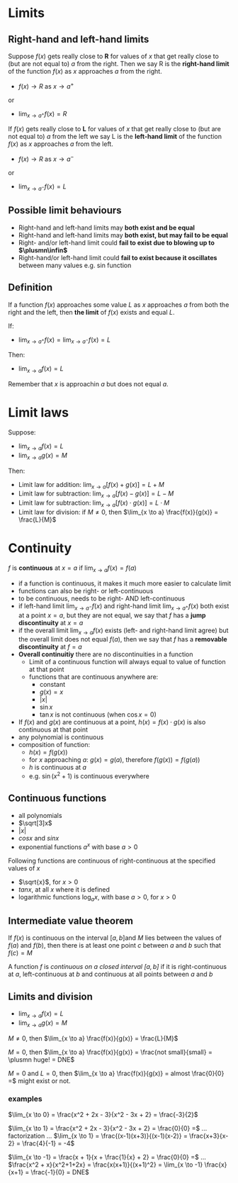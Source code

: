 # Limits

## Right-hand and left-hand limits

Suppose $f(x)$ gets really close to **R** for values of $x$ that get really close to (but are not equal to) $a$ from the right. Then we say R is the **right-hand limit** of the function $f(x)$ as $x$ approaches $a$ from the right.

- $f(x) \to R$ as $x \to a^+$ 

or 

- $\lim_{x \to a^+} f(x) = R$

If $f(x)$ gets really close to **L** for values of $x$ that get really close to (but are not equal to) $a$ from the left we say L is the **left-hand limit** of the function $f(x)$ as $x$ approaches $a$ from the left.

- $f(x) \to R$ as $x \to a^-$ 

or 

- $\lim_{x \to a^-} f(x) = L$

## Possible limit behaviours

- Right-hand and left-hand limits may **both exist and be equal**
- Right-hand and left-hand limits may **both exist, but may fail to be equal**
- Right- and/or left-hand limit could **fail to exist due to blowing up to $\plusmn\infin$**
- Right-hand/or left-hand limit could **fail to exist because it oscillates** between many values e.g. sin function

## Definition

If a function $f(x)$ approaches some value $L$ as $x$ approaches $a$ from both the right and the left, then **the limit** of $f(x)$ exists and equal $L$.

If:
- $\lim_{x \to a^+} f(x) = \lim_{x \to a^-} f(x) = L$

Then:
- $\lim_{x \to a} f(x) = L$

Remember that $x$ is approachin $a$ but does not equal $a$.

# Limit laws

Suppose:
- $\lim_{x \to a} f(x) = L$
- $\lim_{x \to a} g(x) = M$

Then:

- Limit law for addition: $\lim_{x \to a} [f(x) + g(x)] = L + M$
- Limit law for subtraction: $\lim_{x \to a} [f(x) - g(x)] = L - M$
- Limit law for subtraction: $\lim_{x \to a} [f(x) \cdot g(x)] = L \cdot M$
- Limit law for division: if $M \not ={0}$, then $\lim_{x \to a} \frac{f(x)}{g(x)} = \frac{L}{M}$

# Continuity

$f$ is **continuous** at $x = a$ if $\lim_{x \to a} f(x) = f(a)$
- if a function is continuous, it makes it much more easier to calculate limit
- functions can also be right- or left-continuous
- to be continuous, needs to be right- AND left-continuous
- if left-hand limit $\lim_{x \to a^-} f(x)$ and right-hand limit $\lim_{x \to a^+} f(x)$ both exist at a point $x = a$, but they are not equal, we say that $f$ has a **jump discontinuity** at $x = a$
- if the overall limit $\lim_{x \to a} f(x)$ exists (left- and right-hand limit agree) but the overall limit does not equal $f(a)$, then we say that $f$ has a **removable discontinuity** at $f=a$
- **Overall continuitiy** there are no discontinuities in a function
  - Limit of a continuous function will always equal to value of function at that point
  - functions that are continuous anywhere are:
    - constant
    - $g(x) = x$
    - $|x|$
    - $\sin x$
    - $\tan x$ is not continuous (when $\cos x = 0$)
- If $f(x)$ and $g(x)$ are continuous at a point, $h(x) = f(x) \cdot g(x)$ is also continuous at that point
-  any polynomial is continuous
-  composition of function:
   -  $h(x) = f(g(x))$
   -  for $x$ approaching $a$: $g(x) = g(a)$, therefore $f(g(x)) = f(g(a))$
   -  $h$ is continuous at $a$
   -  e.g. $\sin(x^2 + 1)$ is continuous everywhere

## Continuous functions

- all polynomials
- $\sqrt[3]x$
- $|x|$
- $cos x$ and $sin x$
- exponential functions $a^x$ with base $a > 0$

Following functions are continuous of right-continuous at the specified values of $x$
- $\sqrt{x}$, for $x > 0$
- $tan x$, at all $x$ where it is defined
- logarithmic functions $\log_a x$, with base $a > 0$, for $x > 0$

## Intermediate value theorem

If $f(x)$ is continuous on the interval $[a,b]$and $M$ lies between the values of $f(a)$ and $f(b)$, then there is at least one point $c$ between $a$ and $b$ such that $f(c) = M$

A function $f$ is *continuous on a closed interval $[a,b]$* if it is right-continuous at $a$, left-continuous at $b$ and continuous at all points between $a$ and $b$

## Limits and division

- $\lim_{x \to a} f(x) = L$
- $\lim_{x \to a} g(x) = M$

$M \not ={0}$, then $\lim_{x \to a} \frac{f(x)}{g(x)} = \frac{L}{M}$

$M =0$, then $\lim_{x \to a} \frac{f(x)}{g(x)} = \frac{not small}{small} = \plusmn huge! = DNE$

$M =0$ and $L = 0$, then $\lim_{x \to a} \frac{f(x)}{g(x)} = almost \frac{0}{0} =$ might exist or not.

### examples

$\lim_{x \to 0} = \frac{x^2 + 2x - 3}{x^2 - 3x + 2} = \frac{-3}{2}$

$\lim_{x \to 1} = \frac{x^2 + 2x - 3}{x^2 - 3x + 2} = \frac{0}{0} =$ ... factorization ... $\lim_{x \to 1} = \frac{(x-1)(x+3)}{(x-1)(x-2)} = \frac{x+3}{x-2} = \frac{4}{-1} = -4$

$\lim_{x \to -1} = \frac{x + 1}{x + \frac{1}{x} + 2} = \frac{0}{0} =$ ... 
$\frac{x^2 + x}{x^2+1+2x} = \frac{x(x+1)}{(x+1)^2} = \lim_{x \to -1} \frac{x}{x+1} = \frac{-1}{0} = DNE$


